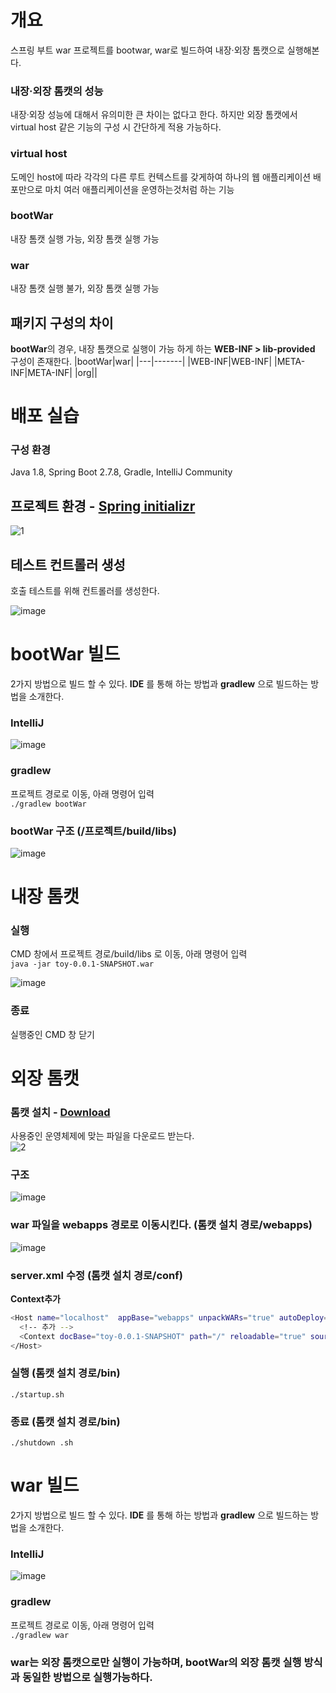 # 개요
스프링 부트 war 프로젝트를 bootwar, war로 빌드하여 내장·외장 톰캣으로 실행해본다.

### 내장·외장 톰캣의 성능
내장·외장 성능에 대해서 유의미한 큰 차이는 없다고 한다. 하지만 외장 톰캣에서 virtual host 같은 기능의 구성 시 간단하게 적용 가능하다.

### virtual host
도메인 host에 따라 각각의 다른 루트 컨텍스트를 갖게하여 하나의 웹 애플리케이션 배포만으로 마치 여러 애플리케이션을 운영하는것처럼 하는 기능

### bootWar
내장 톰캣 실행 가능, 외장 톰캣 실행 가능

### war
내장 톰캣 실행 불가, 외장 톰캣 실행 가능

## 패키지 구성의 차이
**bootWar**의 경우, 내장 톰캣으로 실행이 가능 하게 하는 **WEB-INF > lib-provided** 구성이 존재한다.
|bootWar|war|
|---|-------|
|WEB-INF|WEB-INF|
|META-INF|META-INF|
|org||

# 배포 실습

### 구성 환경
Java 1.8, Spring Boot 2.7.8, Gradle, IntelliJ Community

## 프로젝트 환경 - [Spring initializr](https://start.spring.io/)
![1](https://user-images.githubusercontent.com/13326651/219359023-49d286aa-58bb-4fcc-b51b-3e5998617e2d.PNG)

## 테스트 컨트롤러 생성
호출 테스트를 위해 컨트롤러를 생성한다.   

![image](https://user-images.githubusercontent.com/13326651/219362921-90b60fff-2191-4c8f-a077-0fb0ad37e223.png)   

# bootWar 빌드
2가지 방법으로 빌드 할 수 있다. **IDE** 를 통해 하는 방법과 **gradlew** 으로 빌드하는 방법을 소개한다.

### IntelliJ
![image](https://user-images.githubusercontent.com/13326651/219365981-1118c935-20d9-4037-a4be-37db2bdaad1d.png)

### gradlew
프로젝트 경로로 이동, 아래 명령어 입력   
```./gradlew bootWar```

### bootWar 구조 (/프로젝트/build/libs)
![image](https://user-images.githubusercontent.com/13326651/219383955-0c0263bf-2772-42e5-8291-0a98569bcd00.png)

# 내장 톰캣

### 실행
CMD 창에서 프로젝트 경로/build/libs 로 이동, 아래 명령어 입력   
```java -jar toy-0.0.1-SNAPSHOT.war```   

![image](https://user-images.githubusercontent.com/13326651/219386974-b44b9fb8-8ec8-45b0-b9ad-e92af30c92e8.png)

### 종료
실행중인 CMD 창 닫기

# 외장 톰캣

### 톰캣 설치 - [Download](https://tomcat.apache.org/download-90.cgi)
사용중인 운영체제에 맞는 파일을 다운로드 받는다.   
![2](https://user-images.githubusercontent.com/13326651/219393787-df7a45c3-a89e-4c75-af9b-c61d39e58d87.PNG)   

### 구조
![image](https://user-images.githubusercontent.com/13326651/219555191-ec9bccc4-507e-400f-9238-3d028767afb6.png)

### war 파일을 webapps 경로로 이동시킨다. (톰캣 설치 경로/webapps)
![image](https://user-images.githubusercontent.com/13326651/219394244-7614c19c-b6a9-4a9f-b9a4-8ddf929a22d6.png)

### server.xml 수정 (톰캣 설치 경로/conf)
**Context추가**  
```bash
<Host name="localhost"  appBase="webapps" unpackWARs="true" autoDeploy="true">
  <!-- 추가 -->
  <Context docBase="toy-0.0.1-SNAPSHOT" path="/" reloadable="true" source="org.eclipse.jst.jee.server:toy"></Context>
</Host>
```

### 실행 (톰캣 설치 경로/bin)
```./startup.sh```
### 종료 (톰캣 설치 경로/bin)
```./shutdown .sh```

# war 빌드
2가지 방법으로 빌드 할 수 있다. **IDE** 를 통해 하는 방법과 **gradlew** 으로 빌드하는 방법을 소개한다.

### IntelliJ
![image](https://user-images.githubusercontent.com/13326651/219549817-b2c71bac-aabe-4dcd-9a17-be5b4833a548.png)

### gradlew
프로젝트 경로로 이동, 아래 명령어 입력   
```./gradlew war```

### war는 외장 톰캣으로만 실행이 가능하며, bootWar의 외장 톰캣 실행 방식과 동일한 방법으로 실행가능하다.


